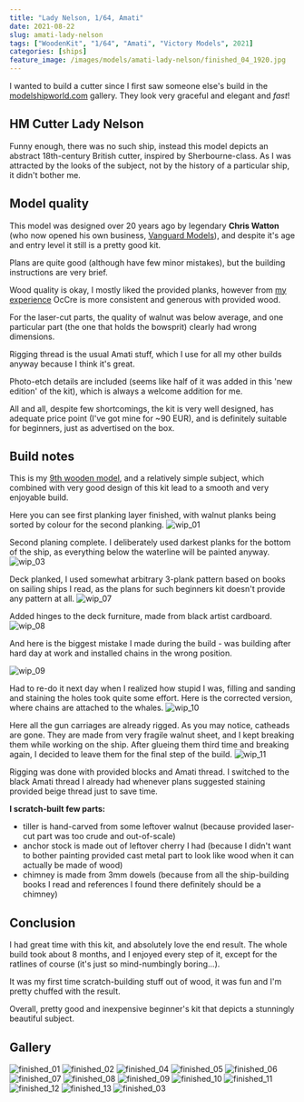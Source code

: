 ```yaml
---
title: "Lady Nelson, 1/64, Amati"
date: 2021-08-22
slug: amati-lady-nelson
tags: ["WoodenKit", "1/64", "Amati", "Victory Models", 2021]
categories: [ships]
feature_image: /images/models/amati-lady-nelson/finished_04_1920.jpg
---
```


I wanted to build a cutter since I first saw someone else's build in the [modelshipworld.com](https://modelshipworld.com/) gallery.
They look very graceful and elegant and *fast*!

## HM Cutter Lady Nelson
Funny enough, there was no such ship, instead this model depicts an abstract 18th-century British cutter, inspired by Sherbourne-class.
As I was attracted by the looks of the subject, not by the history of a particular ship, it didn't bother me.

## Model quality

This model was designed over 20 years ago by legendary **Chris Watton** (who now opened his own business, [Vanguard Models](https://vanguardmodels.co.uk/)),
and despite it's age and entry level it still is a pretty good kit.

Plans are quite good (although have few minor mistakes), but the building instructions are very brief.

Wood quality is okay, I mostly liked the provided planks, however from [my experience](/models/occre-terror/) OcCre is more consistent and generous with provided wood.

For the laser-cut parts, the quality of walnut was below average, and one particular part (the one that holds the bowsprit) clearly had wrong dimensions.

Rigging thread is the usual Amati stuff, which I use for all my other builds anyway because I think it's great.

Photo-etch details are included (seems like half of it was added in this 'new edition' of the kit), which is always a welcome addition for me.

All and all, despite few shortcomings, the kit is very well designed, has adequate price point (I've got mine for ~90 EUR), and is definitely suitable for beginners, just as advertised on the box.

## Build notes

This is my [9th wooden model](/tags/woodenkit/), and a relatively simple subject, which combined with very good design of this kit lead to a smooth and very enjoyable build.

Here you can see first planking layer finished, with walnut planks being sorted by colour for the second planking.
![wip_01](/images/models/amati-lady-nelson/wip_01_1920.jpg)

Second planing complete. I deliberately used darkest planks for the bottom of the ship, as everything below the waterline will be painted anyway.
![wip_03](/images/models/amati-lady-nelson/wip_03_1920.jpg)

Deck planked, I used somewhat arbitrary 3-plank pattern based on books on sailing ships I read, as the plans for such beginners kit doesn't provide any pattern at all.
![wip_07](/images/models/amati-lady-nelson/wip_07_1920.jpg)

Added hinges to the deck furniture, made from black artist cardboard.
![wip_08](/images/models/amati-lady-nelson/wip_08_1920.jpg)

And here is the biggest mistake I made during the build - was building after hard day at work and installed chains in the wrong position.

![wip_09](/images/models/amati-lady-nelson/wip_09_1920.jpg)

Had to re-do it next day when I realized how stupid I was, filling and sanding and staining the holes took quite some effort.
Here is the corrected version, where chains are attached to the whales.
![wip_10](/images/models/amati-lady-nelson/wip_10_1920.jpg)

Here all the gun carriages are already rigged. As you may notice, catheads are gone. They are made from very fragile walnut sheet,
and I kept breaking them while working on the ship. After glueing them third time and breaking again, I decided to leave them for the final step of the build.
![wip_11](/images/models/amati-lady-nelson/wip_11_1920.jpg)

Rigging was done with provided blocks and Amati thread. I switched to the black Amati thread I already had whenever plans suggested staining provided beige thread just to save time.

**I scratch-built few parts:**
* tiller is hand-carved from some leftover walnut (because provided laser-cut part was too crude and out-of-scale)
* anchor stock is made out of leftover cherry I had (because I didn't want to bother painting provided cast metal part to look like wood when it can actually be made of wood)
* chimney is made from 3mm dowels (because from all the ship-building books I read and references I found there definitely should be a chimney)

## Conclusion

I had great time with this kit, and absolutely love the end result. The whole build took about 8 months, and I enjoyed every step of it, except for the ratlines of course (it's just so mind-numbingly boring...).

It was my first time scratch-building stuff out of wood, it was fun and I'm pretty chuffed with the result.

Overall, pretty good and inexpensive beginner's kit that depicts a stunningly beautiful subject.

## Gallery

![finished_01](/images/models/amati-lady-nelson/finished_01_1920.jpg)
![finished_02](/images/models/amati-lady-nelson/finished_02_1920.jpg)
![finished_04](/images/models/amati-lady-nelson/finished_04_1920.jpg)
![finished_05](/images/models/amati-lady-nelson/finished_05_1920.jpg)
![finished_06](/images/models/amati-lady-nelson/finished_06_1920.jpg)
![finished_07](/images/models/amati-lady-nelson/finished_07_1920.jpg)
![finished_08](/images/models/amati-lady-nelson/finished_08_1920.jpg)
![finished_09](/images/models/amati-lady-nelson/finished_09_1920.jpg)
![finished_10](/images/models/amati-lady-nelson/finished_10_1920.jpg)
![finished_11](/images/models/amati-lady-nelson/finished_11_1920.jpg)
![finished_12](/images/models/amati-lady-nelson/finished_12_1920.jpg)
![finished_13](/images/models/amati-lady-nelson/finished_13_1920.jpg)
![finished_03](/images/models/amati-lady-nelson/finished_03_1920.jpg)
